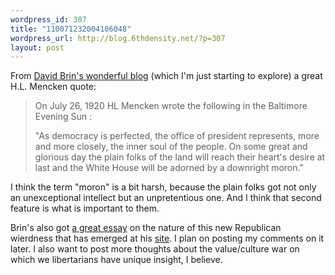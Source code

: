 ```yaml
--- 
wordpress_id: 307
title: "110071232004106048"
wordpress_url: http://blog.6thdensity.net/?p=307
layout: post
---
```

From <a href="http://www.davidbrin.blogspot.com/">David Brin's wonderful blog</a> (which I'm just starting to explore) a great H.L. Mencken quote:<blockquote>On July 26, 1920 HL Mencken wrote the following in the Baltimore Evening Sun :

"As democracy is perfected, the office of president represents, more and more closely, the inner soul of the people. On some great and glorious day the plain folks of the land will reach their heart's desire at last and the White House will be adorned by a downright moron."</blockquote>I think the term "moron" is a bit harsh, because the plain folks got not only an unexceptional intellect but an unpretentious one.  And I think that second feature is what is important to them.  

Brin's also got <a href="http://www.davidbrin.com/neoromantics.html">a great essay</a> on the nature of this new Republican wierdness that has emerged at his <a href="http://www.davidbrin.com">site</a>.  I plan on posting my comments on it later.  I also want to post more thoughts about the value/culture war on which we libertarians have unique insight, I believe.
